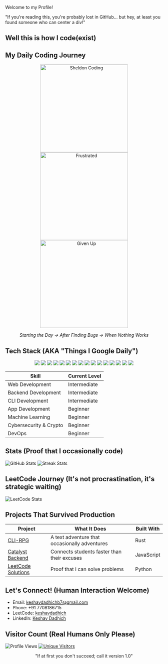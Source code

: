 Welcome to my Profile!

"If you're reading this, you're probably lost in GitHub... but hey, at least you found someone who can center a div!"

## Well this is how I code(exist)
## My Daily Coding Journey

<p align="center">
  <img src="https://media.giphy.com/media/3oKIPnAiaMCws8nOsE/giphy.gif" alt="Sheldon Coding" width="280"/>
  <img src="https://media.giphy.com/media/IPbS5R4fSUl5S/giphy.gif" alt="Frustrated" width="280"/>
  <img src="https://media.giphy.com/media/B6SyssSlTgPXq/giphy.gif" alt="Given Up" width="280"/>
</p>

<p align="center">
  <i>Starting the Day → After Finding Bugs → When Nothing Works</i>
</p>

## Tech Stack (AKA "Things I Google Daily")
<p align="center">
  <img src="https://img.shields.io/badge/Python-FFD43B?style=for-the-badge&logo=python&logoColor=blue" />
  <img src="https://img.shields.io/badge/C-00599C?style=for-the-badge&logo=c&logoColor=white" />
  <img src="https://img.shields.io/badge/C%2B%2B-00599C?style=for-the-badge&logo=c%2B%2B&logoColor=white" />
  <img src="https://img.shields.io/badge/Java-ED8B00?style=for-the-badge&logo=java&logoColor=white" />
  <img src="https://img.shields.io/badge/JavaScript-323330?style=for-the-badge&logo=javascript&logoColor=F7DF1E" />
  <img src="https://img.shields.io/badge/TypeScript-007ACC?style=for-the-badge&logo=typescript&logoColor=white" />
  <img src="https://img.shields.io/badge/Node.js-339933?style=for-the-badge&logo=nodedotjs&logoColor=white" />
  <img src="https://img.shields.io/badge/FastAPI-005571?style=for-the-badge&logo=fastapi" />
  <img src="https://img.shields.io/badge/next.js-000000?style=for-the-badge&logo=nextdotjs&logoColor=white" />
  <img src="https://img.shields.io/badge/Rust-000000?style=for-the-badge&logo=rust&logoColor=white" />
  <img src="https://img.shields.io/badge/VSCode-0078D4?style=for-the-badge&logo=visual%20studio%20code&logoColor=white" />
  <img src="https://img.shields.io/badge/HTML5-E34F26?style=for-the-badge&logo=html5&logoColor=white" />
  <img src="https://img.shields.io/badge/CSS3-1572B6?style=for-the-badge&logo=css3&logoColor=white" />
  <img src="https://img.shields.io/badge/MongoDB-4EA94B?style=for-the-badge&logo=mongodb&logoColor=white" />
  <img src="https://img.shields.io/badge/PostgreSQL-316192?style=for-the-badge&logo=postgresql&logoColor=white" />
  <img src="https://img.shields.io/badge/MySQL-005C84?style=for-the-badge&logo=mysql&logoColor=white" />
</p>

<div align="center">

| **Skill**               | **Current Level**       |
|-------------------------|-------------------------|
| Web Development         | Intermediate           |
| Backend Development     | Intermediate           |
| CLI Development         | Intermediate           |
| App Development         | Beginner               |
| Machine Learning        | Beginner               |
| Cybersecurity & Crypto  | Beginner               |
| DevOps                  | Beginner               |

</div>

## Stats (Proof that I occasionally code)
![GitHub Stats](https://github-readme-stats.vercel.app/api?username=keshavdadhichb&show_icons=true&theme=tokyonight)
![Streak Stats](https://streak-stats.demolab.com?user=keshavdadhichb&theme=tokyonight&hide_border=true)

## LeetCode Journey (It's not procrastination, it's strategic waiting)
![LeetCode Stats](https://leetcode-stats-six.vercel.app/api?username=keshavdadhich&theme=dark)

## Projects That Survived Production
| Project | What It Does | Built With |
|---------|-------------|------------|
| [CLI-RPG](https://github.com/keshavdadhichb/cli-rpg) | A text adventure that occasionally adventures | Rust |
| [Catalyst Backend](https://github.com/keshavdadhichb/catalyst-backend) | Connects students faster than their excuses | JavaScript |
| [LeetCode Solutions](https://github.com/keshavdadhichb/leetcode-solutions) | Proof that I can solve problems | Python |

## Let's Connect! (Human Interaction Welcome)
- Email: keshavdadhichb7@gmail.com
- Phone: +91 7708186715
- LeetCode: [keshavdadhich](https://leetcode.com/keshavdadhich)
- LinkedIn: [Keshav Dadhich](https://www.linkedin.com/in/keshav-dadhich-2652611a9/)

## Visitor Count (Real Humans Only Please)
![Profile Views](https://komarev.com/ghpvc/?username=keshavdadhichb&style=flat-square&color=brightgreen)
[![Unique Visitors](https://hits.seeyoufarm.com/api/count/incr/badge.svg?url=https%3A%2F%2Fgithub.com%2Fkeshavdadhichb&count_bg=%2379C83D&title_bg=%23555555&icon=&icon_color=%23E7E7E7&title=Unique+Visitors&edge_flat=false)](https://hits.seeyoufarm.com)

<p align="center">
  "If at first you don't succeed; call it version 1.0"
</p>
